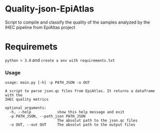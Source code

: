 # Quality-json-EpiAtlas
Script to compile and classify the quality of the samples analyzed by the IHEC pipeline from EpiAltas project


# Requiremets

```python > 3.0``` and ```create a env with requirements.txt```


### Usage

```
usage: main.py [-h] -p PATH_JSON -o OUT

A script to parse json.qc files from EpiAtlas. It returns a dataframe with the
IHEC quality metrics

optional arguments:
  -h, --help            show this help message and exit
  -p PATH_JSON, --path_json PATH_JSON
                        The absolut path to the json.qc files
  -o OUT, --out OUT     The absolut path to the output files

```
